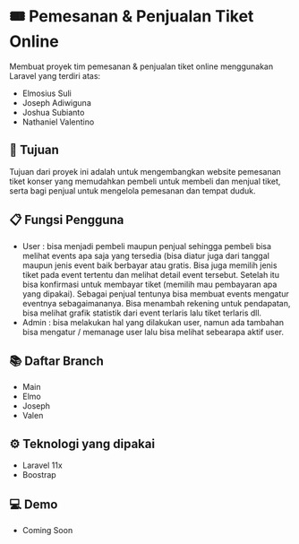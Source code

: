 # 🎟️ Pemesanan & Penjualan Tiket Online
Membuat proyek tim pemesanan & penjualan tiket online menggunakan Laravel yang terdiri atas:
- Elmosius Suli
- Joseph Adiwiguna
- Joshua Subianto
- Nathaniel Valentino 

## 🎯 Tujuan
Tujuan dari proyek ini adalah untuk mengembangkan website pemesanan tiket konser yang memudahkan pembeli untuk membeli dan menjual tiket, serta bagi penjual untuk mengelola pemesanan dan tempat duduk.

## 📋 Fungsi Pengguna
- User : bisa menjadi pembeli maupun penjual sehingga pembeli bisa melihat events apa saja yang tersedia (bisa diatur juga
dari tanggal maupun jenis event baik berbayar atau gratis. Bisa juga memilih jenis tiket pada event tertentu dan melihat detail event tersebut. Setelah itu bisa konfirmasi untuk membayar tiket (memilih mau pembayaran apa yang dipakai). Sebagai penjual tentunya bisa membuat events mengatur eventnya sebagaimananya. Bisa menambah rekening untuk pendapatan, bisa melihat grafik statistik dari event terlaris lalu tiket terlaris dll.
- Admin : bisa melakukan hal yang dilakukan user, namun ada tambahan bisa mengatur / memanage user lalu bisa melihat sebearapa aktif user.

## 📚 Daftar Branch
- Main
- Elmo
- Joseph
- Valen

## ⚙️ Teknologi yang dipakai
- Laravel 11x
- Boostrap
  
## 💻 Demo
- Coming Soon

